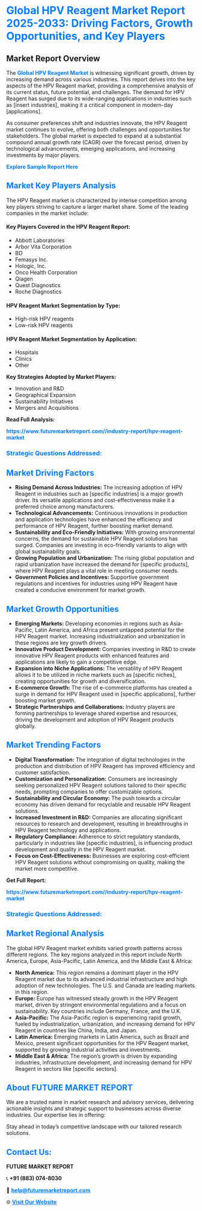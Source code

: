 <h1 style="color: #007BFF;">Global HPV Reagent Market Report 2025-2033: Driving Factors, Growth Opportunities, and Key Players</h1>

<section id="overview">
<h2>Market Report Overview</h2>
<p>The <a href="https://www.futuremarketreport.com//industry-report/hpv-reagent-market" style="color: #007BFF; text-decoration: none;"><strong>Global HPV Reagent Market</strong></a> is witnessing significant growth, driven by increasing demand across various industries. This report delves into the key aspects of the HPV Reagent market, providing a comprehensive analysis of its current status, future potential, and challenges. The demand for HPV Reagent has surged due to its wide-ranging applications in industries such as [insert industries], making it a critical component in modern-day [applications].</p>
<p>As consumer preferences shift and industries innovate, the HPV Reagent market continues to evolve, offering both challenges and opportunities for stakeholders. The global market is expected to expand at a substantial compound annual growth rate (CAGR) over the forecast period, driven by technological advancements, emerging applications, and increasing investments by major players.</p>
</section>

<section id="overview">
<p><a href="https://www.futuremarketreport.com//request-sample/reportId=53626" style="color: #007BFF; text-decoration: none;"><strong>Explore Sample Report Here</strong></a></p>
</section>

<section id="key-players">
<h2 style="color: #007BFF;">Market Key Players Analysis</h2>
<p>The HPV Reagent market is characterized by intense competition among key players striving to capture a larger market share. Some of the leading companies in the market include:</p>
<h4>Key Players Covered in the HPV Reagent Report:</h4>
<ul><li>Abbott Laboratories</li><li>Arbor Vita Corporation</li><li>BD</li><li>Femasys Inc.</li><li>Hologic, Inc.</li><li>Onco Health Corporation</li><li>Qiagen</li><li>Quest Diagnostics</li><li>Roche Diagnostics</li></ul>
<h4>HPV Reagent Market Segmentation by Type:</h4>
<ul><li>High-risk HPV reagents</li><li>Low-risk HPV reagents</li></ul>

<h4>HPV Reagent Market Segmentation by Application:</h4>
<ul><li>Hospitals</li><li>Clinics</li><li>Other</li></ul>
<p><strong>Key Strategies Adopted by Market Players:</strong></p>
<ul>
<li>Innovation and R&D</li>
<li>Geographical Expansion</li>
<li>Sustainability Initiatives</li>
<li>Mergers and Acquisitions</li>
</ul>
</section>

<section>
<p><strong>Read Full Analysis: </strong></p><a href="https://www.futuremarketreport.com//industry-report/hpv-reagent-market" style="color: #007BFF; text-decoration: none;"><strong>https://www.futuremarketreport.com//industry-report/hpv-reagent-market</strong></a>
<h3 style="color: #007BFF;">Strategic Questions Addressed:</h3>
</section>

<section id="driving-factors">
<h2 style="color: #007BFF;">Market Driving Factors</h2>
<ul>
<li><strong>Rising Demand Across Industries:</strong> The increasing adoption of HPV Reagent in industries such as [specific industries] is a major growth driver. Its versatile applications and cost-effectiveness make it a preferred choice among manufacturers.</li>
<li><strong>Technological Advancements:</strong> Continuous innovations in production and application technologies have enhanced the efficiency and performance of HPV Reagent, further boosting market demand.</li>
<li><strong>Sustainability and Eco-Friendly Initiatives:</strong> With growing environmental concerns, the demand for sustainable HPV Reagent solutions has surged. Companies are investing in eco-friendly variants to align with global sustainability goals.</li>
<li><strong>Growing Population and Urbanization:</strong> The rising global population and rapid urbanization have increased the demand for [specific products], where HPV Reagent plays a vital role in meeting consumer needs.</li>
<li><strong>Government Policies and Incentives:</strong> Supportive government regulations and incentives for industries using HPV Reagent have created a conducive environment for market growth.</li>
</ul>
</section>

<section id="growth-opportunities">
<h2 style="color: #007BFF;">Market Growth Opportunities</h2>
<ul>
<li><strong>Emerging Markets:</strong> Developing economies in regions such as Asia-Pacific, Latin America, and Africa present untapped potential for the HPV Reagent market. Increasing industrialization and urbanization in these regions are key growth drivers.</li>
<li><strong>Innovative Product Development:</strong> Companies investing in R&D to create innovative HPV Reagent products with enhanced features and applications are likely to gain a competitive edge.</li>
<li><strong>Expansion into Niche Applications:</strong> The versatility of HPV Reagent allows it to be utilized in niche markets such as [specific niches], creating opportunities for growth and diversification.</li>
<li><strong>E-commerce Growth:</strong> The rise of e-commerce platforms has created a surge in demand for HPV Reagent used in [specific applications], further boosting market growth.</li>
<li><strong>Strategic Partnerships and Collaborations:</strong> Industry players are forming partnerships to leverage shared expertise and resources, driving the development and adoption of HPV Reagent products globally.</li>
</ul>
</section>

<section id="trending-factors">
<h2 style="color: #007BFF;">Market Trending Factors</h2>
<ul>
<li><strong>Digital Transformation:</strong> The integration of digital technologies in the production and distribution of HPV Reagent has improved efficiency and customer satisfaction.</li>
<li><strong>Customization and Personalization:</strong> Consumers are increasingly seeking personalized HPV Reagent solutions tailored to their specific needs, prompting companies to offer customizable options.</li>
<li><strong>Sustainability and Circular Economy:</strong> The push towards a circular economy has driven demand for recyclable and reusable HPV Reagent solutions.</li>
<li><strong>Increased Investment in R&D:</strong> Companies are allocating significant resources to research and development, resulting in breakthroughs in HPV Reagent technology and applications.</li>
<li><strong>Regulatory Compliance:</strong> Adherence to strict regulatory standards, particularly in industries like [specific industries], is influencing product development and quality in the HPV Reagent market.</li>
<li><strong>Focus on Cost-Effectiveness:</strong> Businesses are exploring cost-efficient HPV Reagent solutions without compromising on quality, making the market more competitive.</li>
</ul>
</section>

<section>
<p><strong>Get Full Report: </strong></p><a href="https://www.futuremarketreport.com//industry-report/hpv-reagent-market" style="color: #007BFF; text-decoration: none;"><strong>https://www.futuremarketreport.com//industry-report/hpv-reagent-market</strong></a>
<h3 style="color: #007BFF;">Strategic Questions Addressed:</h3>
</section>


<section id="regional-analysis">
<h2 style="color: #007BFF;">Market Regional Analysis</h2>
<p>The global HPV Reagent market exhibits varied growth patterns across different regions. The key regions analyzed in this report include North America, Europe, Asia-Pacific, Latin America, and the Middle East & Africa:</p>
<ul>
<li><strong>North America:</strong> This region remains a dominant player in the HPV Reagent market due to its advanced industrial infrastructure and high adoption of new technologies. The U.S. and Canada are leading markets in this region.</li>
<li><strong>Europe:</strong> Europe has witnessed steady growth in the HPV Reagent market, driven by stringent environmental regulations and a focus on sustainability. Key countries include Germany, France, and the U.K.</li>
<li><strong>Asia-Pacific:</strong> The Asia-Pacific region is experiencing rapid growth, fueled by industrialization, urbanization, and increasing demand for HPV Reagent in countries like China, India, and Japan.</li>
<li><strong>Latin America:</strong> Emerging markets in Latin America, such as Brazil and Mexico, present significant opportunities for the HPV Reagent market, supported by growing industrial activities and investments.</li>
<li><strong>Middle East & Africa:</strong> The region’s growth is driven by expanding industries, infrastructure development, and increasing demand for HPV Reagent in sectors like [specific sectors].</li>
</ul>
</section>

<footer>
<h2 style="color: #007BFF;">About FUTURE MARKET REPORT</h2>
<p>We are a trusted name in market research and advisory services, delivering actionable insights and strategic support to businesses across diverse industries. Our expertise lies in offering:</p>

<p>Stay ahead in today’s competitive landscape with our tailored research solutions.</p>

<h2 style="color: #007BFF;">Contact Us:</h2>
<p><strong>FUTURE MARKET REPORT</strong></p>
<p>📞 <strong>+91 (883) 074-8030</strong></p>
<p>📧 <strong><a href="mailto:help@futuremarketreport.com" style="color: #007BFF;">help@futuremarketreport.com</a></strong></p>
<p>🌐 <strong><a href="https://www.futuremarketreport.com/" style="color: #007BFF;">Visit Our Website</a></strong></p>
</footer>